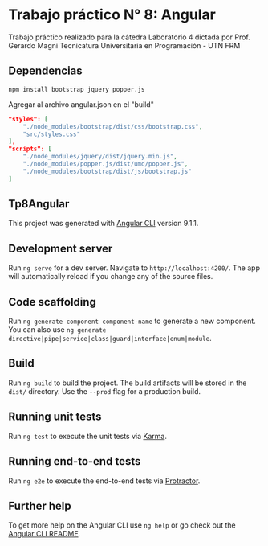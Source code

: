 # Trabajo práctico N° 8: Angular

Trabajo práctico realizado para la cátedra Laboratorio 4 dictada por Prof. Gerardo Magni
Tecnicatura Universitaria en Programación - UTN FRM

## Dependencias

```
npm install bootstrap jquery popper.js
```

Agregar al archivo angular.json en el "build"

```json
"styles": [
    "./node_modules/bootstrap/dist/css/bootstrap.css",
    "src/styles.css"
],
"scripts": [
    "./node_modules/jquery/dist/jquery.min.js",
    "./node_modules/popper.js/dist/umd/popper.js",
    "./node_modules/bootstrap/dist/js/bootstrap.js"
]
```

## Tp8Angular

This project was generated with [Angular CLI](https://github.com/angular/angular-cli) version 9.1.1.

## Development server

Run `ng serve` for a dev server. Navigate to `http://localhost:4200/`. The app will automatically reload if you change any of the source files.

## Code scaffolding

Run `ng generate component component-name` to generate a new component. You can also use `ng generate directive|pipe|service|class|guard|interface|enum|module`.

## Build

Run `ng build` to build the project. The build artifacts will be stored in the `dist/` directory. Use the `--prod` flag for a production build.

## Running unit tests

Run `ng test` to execute the unit tests via [Karma](https://karma-runner.github.io).

## Running end-to-end tests

Run `ng e2e` to execute the end-to-end tests via [Protractor](http://www.protractortest.org/).

## Further help

To get more help on the Angular CLI use `ng help` or go check out the [Angular CLI README](https://github.com/angular/angular-cli/blob/master/README.md).
